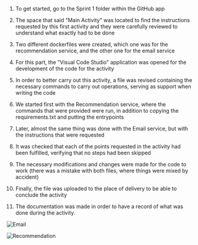 1. To get started, go to the Sprint 1 folder within the GitHub app

2. The space that said "Main Activity" was located to find the instructions requested by this first activity and they were carefully reviewed to understand what exactly had to be done

3. Two different dockerfiles were created, which one was for the recommendation service, and the other one for the email service

4. For this part, the "Visual Code Studio" application was opened for the development of the code for the activity

5. In order to better carry out this activity, a file was revised containing the necessary commands to carry out operations, serving as support when writing the code

6. We started first with the Recommendation service, where the commands that were provided were run, in addition to copying the requirements.txt and putting the entrypoints

7. Later, almost the same thing was done with the Email service, but with the instructions that were requested

8. It was checked that each of the points requested in the activity had been fulfilled, verifying that no steps had been skipped

9. The necessary modifications and changes were made for the code to work (there was a mistake with both files, where things were mixed by accident)

10. Finally, the file was uploaded to the place of delivery to be able to conclude the activity

11. The documentation was made in order to have a record of what was done during the activity.

![Email](https://user-images.githubusercontent.com/81778640/185281620-e98cdf4c-b5a8-4443-8e2c-336b161e8941.png)

![Recommendation](https://user-images.githubusercontent.com/81778640/185282538-50e8229e-2192-43e9-932e-d02a4c54ce22.png)
